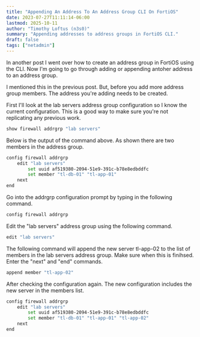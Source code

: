 ```yaml
---
title: "Appending An Address To An Address Group CLI On FortiOS"
date: 2023-07-27T11:11:14-06:00
lastmod: 2025-10-11
author: "Timothy Loftus (n3s0)"
summary: "Appending addresses to address groups in FortiOS CLI."
draft: false
tags: ["netadmin"]
---
```


In another post I went over how to create an address group in FortiOS
using the CLI. Now I'm going to go through adding or appending antoher
address to an address group.

I mentioned this in the previous post. But, before you add more address
group members. The address you're adding needs to be created.

First I'll look at the lab servers address group configuration so I know
the current configuration. This is a good way to make sure you're not
replicating any previous work.

```sh
show firewall addrgrp "lab servers"
```

Below is the output of the command above. As shown there are two members
in the address group.

```sh
config firewall addrgrp
    edit "lab servers"
        set uuid af519380-2094-51e9-391c-b78e8edbddfc
        set member "tl-db-01" "tl-app-01"
    next
end
```

Go into the addrgrp configuration prompt by typing in the following
command.

```sh
config firewall addrgrp
```

Edit the "lab servers" address group using the following command.

```sh
edit "lab servers"
```

The following command will append the new server tl-app-02 to the list
of members in the lab servers address group. Make sure when this is
finihsed. Enter the "next" and "end" commands.

```sh
append member "tl-app-02"
```

After checking the configuration again. The new configuration includes
the new server in the members list.

```sh
config firewall addrgrp
    edit "lab servers"
        set uuid af519380-2094-51e9-391c-b78e8edbddfc
        set member "tl-db-01" "tl-app-01" "tl-app-02"
    next
end
```
